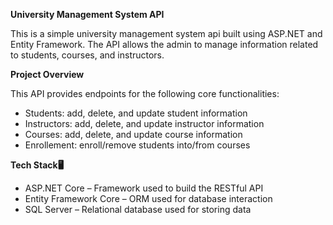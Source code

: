 **University Management System API**

This is a simple university management system api built using ASP.NET and Entity Framework. The API allows the admin to manage information related to students, courses, and instructors.


**Project Overview**

This API provides endpoints for the following core functionalities:
- Students: add, delete, and update student information
- Instructors: add, delete, and update instructor information
- Courses: add, delete, and update course information
- Enrollement: enroll/remove students into/from courses

  
**Tech Stack🖥️**

- ASP.NET Core – Framework used to build the RESTful API
- Entity Framework Core – ORM used for database interaction
- SQL Server – Relational database used for storing data
